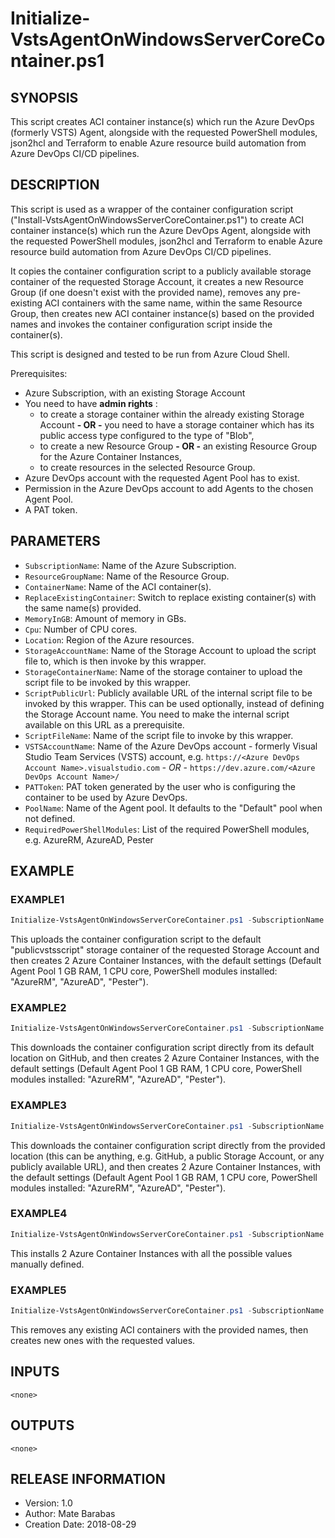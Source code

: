 # Initialize-VstsAgentOnWindowsServerCoreContainer.ps1

## SYNOPSIS

This script creates ACI container instance(s) which run the Azure DevOps (formerly VSTS) Agent, alongside with the requested PowerShell modules, json2hcl and Terraform to enable Azure resource build automation from Azure DevOps CI/CD pipelines.

## DESCRIPTION

This script is used as a wrapper of the container configuration script ("Install-VstsAgentOnWindowsServerCoreContainer.ps1") to create ACI container instance(s) which run the Azure DevOps Agent, alongside with the requested PowerShell modules, json2hcl and Terraform to enable Azure resource build automation from Azure DevOps CI/CD pipelines.

It copies the container configuration script to a publicly available storage container of the requested Storage Account, it creates a new Resource Group (if one doesn't exist with the provided name), removes any pre-existing ACI containers with the same name, within the same Resource Group, then creates new ACI container instance(s) based on the provided names and invokes the container configuration script inside the container(s).

This script is designed and tested to be run from Azure Cloud Shell.

Prerequisites:

- Azure Subscription, with an existing Storage Account
- You need to have **admin rights** :
  - to create a storage container within the already existing Storage Account **- OR -**  you need to have
  a storage container which has its public access type configured to the type of "Blob",
  - to create a new Resource Group **- OR -**  an existing Resource Group for the Azure Container Instances,
  - to create resources in the selected Resource Group.
- Azure DevOps account with the requested Agent Pool has to exist.
- Permission in the Azure DevOps account to add Agents to the chosen Agent Pool.
- A PAT token.

## PARAMETERS

- `SubscriptionName`: Name of the Azure Subscription.
- `ResourceGroupName`: Name of the Resource Group.
- `ContainerName`: Name of the ACI container(s).
- `ReplaceExistingContainer`: Switch to replace existing container(s) with the same name(s) provided.
- `MemoryInGB`: Amount of memory in GBs.
- `Cpu`: Number of CPU cores.
- `Location`: Region of the Azure resources.
- `StorageAccountName`: Name of the Storage Account to upload the script file to, which is then invoke by this wrapper.
- `StorageContainerName`: Name of the storage container to upload the script file to be invoked by this wrapper.
- `ScriptPublicUrl`: Publicly available URL of the internal script file to be invoked by this wrapper. This can be used optionally, instead of defining the Storage Account name. You need to make the internal script available on this URL as a prerequisite.
- `ScriptFileName`: Name of the script file to invoke by this wrapper.
- `VSTSAccountName`: Name of the Azure DevOps account - formerly Visual Studio Team Services (VSTS) account, e.g. `https://<Azure DevOps Account Name>.visualstudio.com` *- OR -* `https://dev.azure.com/<Azure DevOps Account Name>/`
- `PATToken`: PAT token generated by the user who is configuring the container to be used by Azure DevOps.
- `PoolName`: Name of the Agent pool. It defaults to the "Default" pool when not defined.
- `RequiredPowerShellModules`: List of the required PowerShell modules, e.g. AzureRM, AzureAD, Pester

## EXAMPLE

### EXAMPLE1

```powershell
Initialize-VstsAgentOnWindowsServerCoreContainer.ps1 -SubscriptionName "<subscription name>" -ResourceGroupName "<resource group name>" -ContainerName "<container 1 name>", "<container 2 name>" -Location "<azure region>" -StorageAccountName "<storage account name>" -VSTSAccountName "<azure devops account name>" -PATToken "<PAT token>"
```

This uploads the container configuration script to the default "publicvstsscript" storage container of the requested Storage Account and then creates 2 Azure Container Instances, with the default settings (Default Agent Pool 1 GB RAM, 1 CPU core, PowerShell modules installed: "AzureRM", "AzureAD", "Pester").

### EXAMPLE2

```powershell
Initialize-VstsAgentOnWindowsServerCoreContainer.ps1 -SubscriptionName "<subscription name>" -ResourceGroupName "<resource group name>" -ContainerName "<container 1 name>", "<container 2 name>" -Location "<azure region>" -VSTSAccountName "<azure devops account name>" -PATToken "<PAT token>"
```

This downloads the container configuration script directly from its default location on GitHub, and then creates 2 Azure Container Instances, with the default settings (Default Agent Pool 1 GB RAM, 1 CPU core, PowerShell modules installed: "AzureRM", "AzureAD", "Pester").

### EXAMPLE3

```powershell
Initialize-VstsAgentOnWindowsServerCoreContainer.ps1 -SubscriptionName "<subscription name>" -ResourceGroupName "<resource group name>" -ContainerName "<container 1 name>", "<container 2 name>" -Location "<azure region>" -VSTSAccountName "<azure devops account name>" -PATToken "<PAT token>" -ScriptPublicUrl "<public URL of the internal config script>"
```

This downloads the container configuration script directly from the provided location (this can be anything, e.g. GitHub, a public Storage Account, or any publicly available URL), and then creates 2 Azure Container Instances, with the default settings (Default Agent Pool 1 GB RAM, 1 CPU core, PowerShell modules installed: "AzureRM", "AzureAD", "Pester").

### EXAMPLE4

```powershell
Initialize-VstsAgentOnWindowsServerCoreContainer.ps1 -SubscriptionName "<subscription name>" -ResourceGroupName "<resource group name>" -ContainerName "<container 1 name>", "<container 2 name>" -Location "<azure region>" -StorageAccountName "<storage account name>" -StorageContainerName "publicvstsscript" -MemoryInGB 1 -Cpu 1 -ScriptFileName "Install-VstsAgentOnWindowsServerCoreContainer.ps1" -VSTSAccountName "<Azure DevOps Account name>" -PATToken "<PAT token>" -PoolName "<Azure DevOps Agent Pool name>" -RequiredPowerShellModules "AzureRM", "AzureAD", "Pester"
```

This installs 2 Azure Container Instances with all the possible values manually defined.

### EXAMPLE5

```powershell
Initialize-VstsAgentOnWindowsServerCoreContainer.ps1 -SubscriptionName "<subscription name>" -ResourceGroupName "<resource group name>" -ContainerName "<container 1 name>", "<container 2 name>" -Location "<azure region 2>" -StorageAccountName "<storage account name>" -VSTSAccountName "<azure devops account name>" -PATToken "<PAT token>" -PoolName "<agent pool name>" -ReplaceExistingContainer
```

This removes any existing ACI containers with the provided names, then creates new ones with the requested values.

## INPUTS

    <none>

## OUTPUTS

    <none>

## RELEASE INFORMATION

- Version:        1.0
- Author:         Mate Barabas
- Creation Date:  2018-08-29